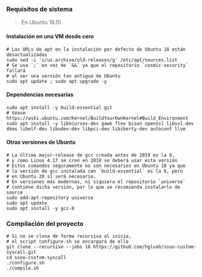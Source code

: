 ### Requisitos de sistema

> En Ubuntu 18.10

#### Instalación en una VM desde cero

```console
# Las URLs de apt en la instalación por defecto de Ubuntu 18 están desactualizadas
sudo sed -i 's/us.archive/old-releases/g' /etc/apt/sources.list
# Se usa `;` en vez de `&&` ya que el repositorio `cosmic-security` fallará
# al ser una versión tan antigua de Ubuntu
sudo apt update ; sudo apt upgrade -y
```

#### Dependencias necesarias

```console
sudo apt install -y build-essential git
# Véase https://wiki.ubuntu.com/Kernel/BuildYourOwnKernel#Build_Environment
sudo apt install -y libncurses-dev gawk flex bison openssl libssl-dev dkms libelf-dev libudev-dev libpci-dev libiberty-dev autoconf llvm
```

#### Otras versiones de Ubuntu

```console
# La última major-release de gcc creada antes de 2019 es la 8,
# y como Linux 4.17 se creó en 2018 se deberá usar esta versión
# Estos comandos seguramente no son necesarios en Ubuntu 18 ya que
# la versión de gcc instalada con `build-essential` es la 8, pero
# en Ubuntu 20 sí será necesario.
# En versiones más modernas, ni siquiera el repositorio `universe`
# contiene dicha versión, por lo que se recomienda instalarlo de source
sudo add-apt-repository universe
sudo apt update
sudo apt install -y gcc-8
```

### Compilación del proyecto

```console
# Si no se clona de forma recursiva al inicio,
# el script configure.sh se encargará de ello
git clone --recursive --jobs 16 https://github.com/hgluah/ssoo-custom-syscall.git
cd ssoo-custom-syscall
./configure.sh
./compile.sh
```

